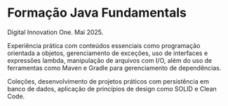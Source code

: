 # Formação Java Fundamentals

Digital Innovation One. Mai 2025.

Experiência prática com conteúdos essenciais como programação orientada a objetos, gerenciamento de exceções, uso de interfaces e expressões lambda, manipulação de arquivos com I/O, além do uso de ferramentas como Maven e Gradle para gerenciamento de dependências.

Coleções, desenvolvimento de projetos práticos com persistência em banco de dados, aplicação de princípios de design como SOLID e Clean Code.
